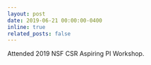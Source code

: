 ```yaml
---
layout: post
date: 2019-06-21 00:00:00-0400
inline: true
related_posts: false
---
```


Attended 2019 NSF CSR Aspiring PI Workshop.
